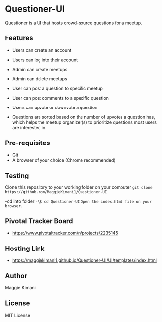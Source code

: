 # Questioner-UI

Questioner is a UI that hosts crowd-source questions for a meetup.

## Features

- Users can create an account

- Users can log into their account

- Admin can create meetups

- Admin can delete meetups

- User can post a question to specific meetup

- User can post comments to a specific question

- Users can upvote or downvote a question

- Questions are sorted based on the number of upvotes a question has, which helps the meetup organizer(s) to prioritize questions most users are interested in.

## Pre-requisites

- Git
- A browser of your choice (Chrome recommended)

## Testing

Clone this repository to your working folder on your computer
`git clone https://github.com/MaggieKimani1/Questioner-UI`

-cd into folder
`-\$ cd Questioner-UI`
`Open the index.html file on your browser.`

## Pivotal Tracker Board

- https://www.pivotaltracker.com/n/projects/2235145

## Hosting Link

- https://maggiekimani1.github.io/Questioner-UI/UI/templates/index.html

## Author

Maggie Kimani

## License

MIT License

